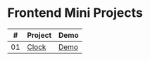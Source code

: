 # Frontend Mini Projects


|  #  | Project                                                                               | Demo                                                                       |
| :-: | ------------------------------------------------------------------------------------- | -------------------------------------------------------------------------- |
| 01  | [Clock](https://github.com/tebievx/frontend-mini-projects/tree/main/projects/clock)   | [Demo](https://tebievx.github.io/frontend-mini-projects/projects/clock/)   |
